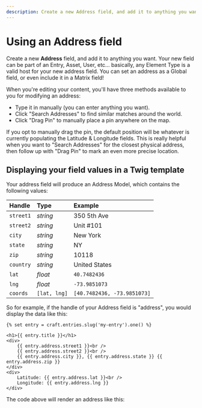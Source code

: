 ```yaml
---
description: Create a new Address field, and add it to anything you want. Your new field can be part of any Element Type. (Entry, Asset, User, etc)
---
```


# Using an Address field

Create a new **Address** field, and add it to anything you want. Your new field can be part of an Entry, Asset, User, etc... basically, any Element Type is a valid host for your new address field. You can set an address as a Global field, or even include it in a Matrix field!

When you're editing your content, you'll have three methods available to you for modifying an address:

 - Type it in manually (you can enter anything you want).
 - Click "Search Addresses" to find similar matches around the world.
 - Click "Drag Pin" to manually place a pin anywhere on the map.

If you opt to manually drag the pin, the default position will be whatever is currently populating the Latitude & Longitude fields. This is really helpful when you want to "Search Addresses" for the closest physical address, then follow up with "Drag Pin" to mark an even more precise location.

## Displaying your field values in a Twig template

Your address field will produce an Address Model, which contains the following values:

| Handle    | Type         | Example
|:----------|:-------------|:--------
| `street1` | _string_     | 350 5th Ave
| `street2` | _string_     | Unit #101
| `city`    | _string_     | New York
| `state`   | _string_     | NY
| `zip`     | _string_     | 10118
| `country` | _string_     | United States
| `lat`     | _float_      | `40.7482436`
| `lng`     | _float_      | `-73.9851073`
| `coords`  | `[lat, lng]` | `[40.7482436, -73.9851073]`

So for example, if the handle of your Address field is "address", you would display the data like this:

```twig
{% set entry = craft.entries.slug('my-entry').one() %}

<h1>{{ entry.title }}</h1>
<div>
    {{ entry.address.street1 }}<br />
    {{ entry.address.street2 }}<br />
    {{ entry.address.city }}, {{ entry.address.state }} {{ entry.address.zip }}
</div>
<div>
    Latitude: {{ entry.address.lat }}<br />
    Longitude: {{ entry.address.lng }}
</div>
```

The code above will render an address like this:

<img :src="$withBase('/images/smartmap-template-example.png')" class="dropshadow" alt="">
